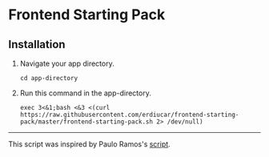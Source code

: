 # Frontend Starting Pack

## Installation
1. Navigate your app directory.

    `cd app-directory`

2. Run this command in the app-directory.

    `exec 3<&1;bash <&3 <(curl https://raw.githubusercontent.com/erdiucar/frontend-starting-pack/master/frontend-starting-pack.sh 2> /dev/null)`

----------

This script was inspired by Paulo Ramos's [script](https://github.com/paulolramos/eslint-prettier-airbnb-react).